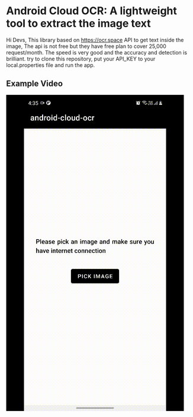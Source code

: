 # Android Cloud OCR: A lightweight tool to extract the image text
Hi Devs,
This library based on https://ocr.space API to get text inside the image, 
The api is not free but they have free plan to cover 25,000 request/month. 
The speed is very good and the accuracy and detection is brilliant.
try to clone this repository, put your API_KEY to your local.properties file 
and run the app.

## Example Video
![](sample.gif)